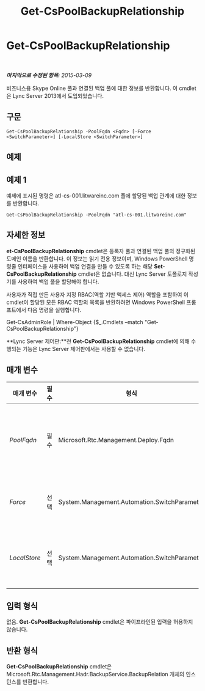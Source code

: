 ﻿---
title: Get-CsPoolBackupRelationship
TOCTitle: Get-CsPoolBackupRelationship
ms:assetid: 230bbb04-b4cb-410f-8284-00740558655d
ms:mtpsurl: https://technet.microsoft.com/ko-kr/library/JJ204745(v=OCS.15)
ms:contentKeyID: 49303058
ms.date: 08/10/2015
mtps_version: v=OCS.15
ms.translationtype: HT
---

# Get-CsPoolBackupRelationship

 

_**마지막으로 수정된 항목:** 2015-03-09_

비즈니스용 Skype Online 풀과 연결된 백업 풀에 대한 정보를 반환합니다. 이 cmdlet은 Lync Server 2013에서 도입되었습니다.

## 구문

    Get-CsPoolBackupRelationship -PoolFqdn <Fqdn> [-Force <SwitchParameter>] [-LocalStore <SwitchParameter>]

## 예제

## 예제 1

예제에 표시된 명령은 atl-cs-001.litwareinc.com 풀에 할당된 백업 관계에 대한 정보를 반환합니다.

    Get-CsPoolBackupRelationship -PoolFqdn "atl-cs-001.litwareinc.com"

## 자세한 정보

**et-CsPoolBackupRelationship** cmdlet은 등록자 풀과 연결된 백업 풀의 정규화된 도메인 이름을 반환합니다. 이 정보는 읽기 전용 정보이며, Windows PowerShell 명령줄 인터페이스을 사용하여 백업 연결을 만들 수 있도록 하는 해당 **Set-CsPoolBackupRelationship** cmdlet은 없습니다. 대신 Lync Server 토폴로지 작성기를 사용하여 백업 풀을 할당해야 합니다.

사용자가 직접 만든 사용자 지정 RBAC(역할 기반 액세스 제어) 역할을 포함하여 이 cmdlet이 할당된 모든 RBAC 역할의 목록을 반환하려면 Windows PowerShell 프롬프트에서 다음 명령을 실행합니다.

Get-CsAdminRole | Where-Object {$\_.Cmdlets –match "Get-CsPoolBackupRelationship"}

**Lync Server 제어판:**전 **Get-CsPoolBackupRelationship** cmdlet에 의해 수행되는 기능은 Lync Server 제어판에서는 사용할 수 없습니다.

## 매개 변수


<table>
<colgroup>
<col style="width: 25%" />
<col style="width: 25%" />
<col style="width: 25%" />
<col style="width: 25%" />
</colgroup>
<thead>
<tr class="header">
<th>매개 변수</th>
<th>필수</th>
<th>형식</th>
<th>설명</th>
</tr>
</thead>
<tbody>
<tr class="odd">
<td><p><em>PoolFqdn</em></p></td>
<td><p>필수</p></td>
<td><p>Microsoft.Rtc.Management.Deploy.Fqdn</p></td>
<td><p>백업 관계를 확인할 풀의 정규화된 도메인 이름입니다. 예를 들면 다음과 같습니다.</p>
<p>-PoolFqdn &quot;atl-cs-001.litwareinc.com&quot;</p></td>
</tr>
<tr class="even">
<td><p><em>Force</em></p></td>
<td><p>선택</p></td>
<td><p>System.Management.Automation.SwitchParameter</p></td>
<td><p>명령을 실행할 때 발생할 수 있는 심각하지 않은 오류 메시지를 표시하지 않습니다.</p></td>
</tr>
<tr class="odd">
<td><p><em>LocalStore</em></p></td>
<td><p>선택</p></td>
<td><p>System.Management.Automation.SwitchParameter</p></td>
<td><p>중앙 관리 저장소 자체가 아니라 중앙 관리 저장소의 로컬 복제본에서 백업 관계 데이터를 검색합니다.</p></td>
</tr>
</tbody>
</table>


## 입력 형식

없음. **Get-CsPoolBackupRelationship** cmdlet은 파이프라인된 입력을 허용하지 않습니다.

## 반환 형식

**Get-CsPoolBackupRelationship** cmdlet은 Microsoft.Rtc.Management.Hadr.BackupService.BackupRelation 개체의 인스턴스를 반환합니다.

